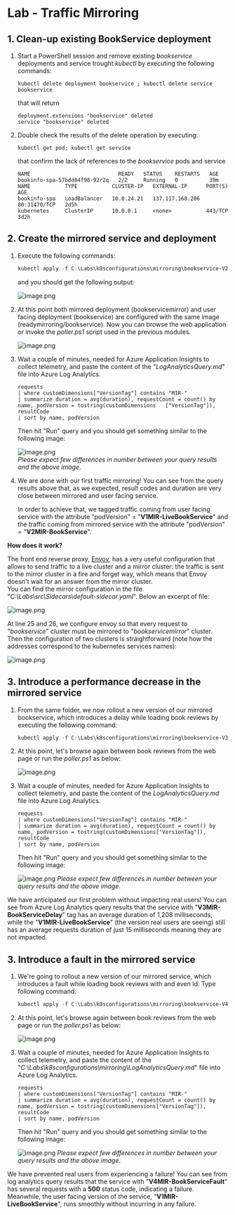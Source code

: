 # Lab - Traffic Mirroring

## 1. Clean-up existing BookService deployment

1. Start a PowerShell session and remove existing _bookservice_ deployments and service trought _kubectl_ by executing the following commands:

    ```plain
    kubectl delete deployment bookservice ; kubectl delete service bookservice
    ```

    that will return

    ```plain
    deployment.extensions "bookservice" deleted
    service "bookservice" deleted
    ```

2. Double check the results of the delete operation by executing:

    ```dos
    kubectl get pod; kubectl get service
    ```

    that confirm the lack of references to the _bookservice_ pods and service

    ```plain
    NAME                            READY   STATUS    RESTARTS   AGE
    bookinfo-spa-57bdd84f98-92r2q   2/2     Running   0          39m
    NAME           TYPE           CLUSTER-IP   EXTERNAL-IP      PORT(S)        AGE
    bookinfo-spa   LoadBalancer   10.0.24.21   137.117.168.206  80:31470/TCP   2d5h
    kubernetes     ClusterIP      10.0.0.1     <none>           443/TCP        3d2h
    ```

## 2. Create the mirrored service and deployment

1. Execute the following commands:

    ```powershell
    kubectl apply -f C:\Labs\k8sconfigurations\mirroring\bookservice-V2-mirroring.yaml ; kubectl get services; kubectl get deployments
    ```

   and you should get the following output:  

   ![image.png](imgs/image-a8e9d79a-18bd-44ac-9cb0-f0ac028221a6.png)

2. At this point both mirrored deployment (bookservicemirror) and user facing deployment (bookservice) are configured with the same image (readymirroring/bookservice). Now you can browse the web application or invoke the _poller.ps1_ script used in the previous modules.

   ![image.png](imgs/image-acc4a3b4-a429-4243-b5e0-3cb1c07850f8.png)

3. Wait a couple of minutes, needed for Azure Application Insights to collect telemetry, and paste the content of the "_LogAnalyticsQuery.md_" file into Azure Log Analytics. 

   ```plain
   requests
   | where customDimensions["VersionTag"] contains "MIR-"
   | summarize duration = avg(duration), requestCount = count() by name, podVersion = tostring(customDimensions   ["VersionTag"]), resultCode 
   | sort by name, podVersion
   ```

   Then hit "Run" query and you should get something similar to the following image:  

   ![image.png](imgs/image-d02fbdc2-5510-4204-9809-706954155ed9.png)  
   _Please expect few differences in number between your query results and the above image_.

4. We are done with our first traffic mirroring! You can see from the query results above that, as we expected, result codes and duration are very close between mirrored and user facing service. 

   In order to achieve that, we tagged traffic coming from user facing service with the attribute "podVersion" = "**V1MIR-LiveBookService**" and the traffic coming from mirrored service with the attribute "podVersion" = "**V2MIR-BookService**".

**How does it work?**

The front end reverse proxy, [Envoy](https://www.envoyproxy.io/), has a very useful configuration that allows to send traffic to a live cluster and a mirror cluster: the traffic is sent to the mirror cluster in a fire and forget way, which means that Envoy doesn't wait for an answer from the mirror cluster.  
You can find the mirror configuration in the file "_C:\Labs\src\Sidecars\default-sidecar.yaml_". Below an excerpt of file:

![image.png](imgs/image-0f5fe834-0adc-4018-8aeb-ab2296b303f1.png)

At line 25 and 26, we configure envoy so that every request to "_bookservice_" cluster must be mirrored to "_bookservicemirror_" cluster.  
Then the configuration of two clusters is straightforward (note how the addresses correspond to the kubernetes services names):

![image.png](imgs/image-1c22b56b-c325-4fe4-a34b-5db9f2e54e74.png)

## 3. Introduce a performance decrease in the mirrored service

1. From the same folder, we now rollout a new version of our mirrored bookservice, which introduces a delay while loading book reviews by executing the following command:  

   ```powershell
   kubectl apply -f C:\Labs\k8sconfigurations\mirroring\bookservice-V3-delays.yaml`
   ```

2. At this point, let's browse again between book reviews from the web page or run the _poller.ps1_ as below:  

   ![image.png](imgs/image-acc4a3b4-a429-4243-b5e0-3cb1c07850f8.png)

3. Wait a couple of minutes, needed for Azure Application Insights to collect telemetry, and paste the content of the _LogAnalyticsQuery.md_ file into Azure Log Analytics.

   ```plain
   requests
   | where customDimensions["VersionTag"] contains "MIR-"
   | summarize duration = avg(duration), requestCount = count() by name, podVersion = tostring(customDimensions["VersionTag"]), resultCode
   | sort by name, podVersion
   ```

   Then hit "Run" query and you should get something similar to the following image:

   ![image.png](imgs/image-b8616c82-b892-44a2-86ba-9df3e048b002.png)
   _Please expect few differences in number between your query results and the above image_.

We have anticipated our first problem without impacting real users! You can see from Azure Log Analytics query results that the service with "**V3MIR-BookServiceDelay**" tag has an average duration of 1,208 milliseconds, while the "**V1MIR-LiveBookService**" (the version real users are seeing) still has an average requests duration of just 15 milliseconds meaning they are not impacted.

## 3. Introduce a fault in the mirrored service

1. We're going to rollout a new version of our mirrored service, which introduces a fault while loading book reviews with and even Id. Type following command:  

   ```powershell
   kubectl apply -f C:\Labs\k8sconfigurations\mirroring\bookservice-V4-fault.yaml
   ```

2. At this point, let's browse again between book reviews from the web page or run the _poller.ps1_ as below:  

   ![image.png](imgs/image-acc4a3b4-a429-4243-b5e0-3cb1c07850f8.png)

3. Wait a couple of minutes, needed for Azure Application Insights to collect telemetry, and paste the content of the "_C:\Labs\k8sconfigurations\mirroring\LogAnalyticsQuery.md_" file into Azure Log Analytics.

   ```plain
   requests
   | where customDimensions["VersionTag"] contains "MIR-"
   | summarize duration = avg(duration), requestCount = count() by name, podVersion = tostring(customDimensions["VersionTag"]), resultCode
   | sort by name, podVersion
   ```

   Then hit "Run" query and you should get something similar to the following image:

   ![image.png](imgs/image-abf28799-a7e3-4031-b31d-fe60ef532bb8.png)
   _Please expect few differences in number between your query results and the above image_.

We have prevented real users from experiencing a failure! You can see from log analytics query results that the service with "**V4MIR-BookServiceFault**" has several requests with a **500** status code, indicating a failure. Meanwhile, the user facing version of the service, "**V1MIR-LiveBookService**", runs smoothly without incurring in any failure.